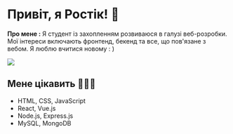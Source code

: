 # Привіт, я Ростік! 👋

**Про мене :** 
Я студент із захопленням розвиваюся в галузі веб-розробки. Мої інтереси включають фронтенд, бекенд та все, що пов'язане з вебом. Я люблю вчитися новому : )

![](https://i0.wp.com/www.printmag.com/wp-content/uploads/2021/02/4cbe8d_f1ed2800a49649848102c68fc5a66e53mv2.gif?fit=476%2C280&ssl=1)

## Мене цікавить 🚀🚀🚀
- HTML, CSS, JavaScript
- React, Vue.js 
- Node.js, Express.js
- MySQL, MongoDB 
